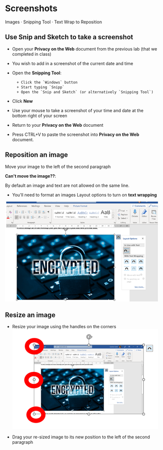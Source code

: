 # Screenshots

Images · Snipping Tool · Text Wrap to Reposition

## Use Snip and Sketch to take a screenshot

+ Open your **Privacy on the Web** document from the previous lab (that we completed in class)
+ You wish to add in a screenshot of the current date and time
+ Open the **Snipping Tool**:

        + Click the `Windows` button
        + Start typing `Snipp`
        + Open the `Snip and Sketch` (or alternatively `Snipping Tool`)

+ Click **New**
+ Use your mouse to take a screenshot of your time and date at the bottom right of your screen
+ Return to your **Privacy on the Web** document
+ Press CTRL+V to paste the screenshot into **Privacy on the Web** document.

## Reposition an image

Move your image to the left of the second paragraph

**Can't move the image??**:

By default an image and text are not allowed on the same line.

+ You'll need to format an images Layout options to turn on **text wrapping** 

![Image text wrapping](./img/textWrap.PNG)

## Resize an image 

+ Resize your image using the handles on the corners 
![Handles](./img/resize.PNG)

+ Drag your re-sized image to its new position to the left of the second paragraph
